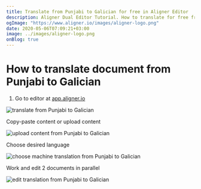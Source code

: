 ```yaml
---
title: Translate from Punjabi to Galician for free in Aligner Editor
description: Aligner Dual Editor Tutorial. How to translate for free from Punjabi to Galician. Aligner is multilingual document management platform. 
ogImage: "https://www.aligner.io/images/aligner-logo.png"
date: 2020-05-06T07:09:21+03:00
image: ../images/aligner-logo.png
onBlog: true
---
```


# How to translate document from Punjabi to Galician

1. Go to editor at [app.aligner.io](https://app.aligner.io "Aligner App web page")

![translate from Punjabi to Galician](../aligner-blank-editor.png "translate from Punjabi to Galician")

Copy-paste content or upload content

![upload content from Punjabi to Galician](../aligner-uploaded-document.png "upload content from Punjabi to Galician")

Choose desired language

![choose machine translation from Punjabi to Galician](../aligner-language-dropdown.png "choose machine translation from Punjabi to Galician")

Work and edit 2 documents in parallel

![edit translation from Punjabi to Galician](../aligner-double-sitded-editor.png "edit translation from Punjabi to Galician")

